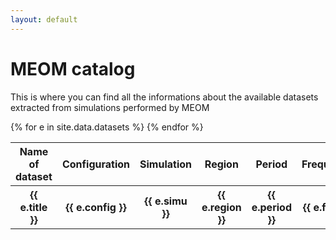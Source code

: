 ```yaml
---
layout: default
---
```


# MEOM catalog

This is where you can find all the informations about the available datasets extracted from simulations performed by MEOM

<table>
  <thead>
      <tr>
          <th> Name of dataset</th>
          <th> Configuration</th>
          <th> Simulation</th>
          <th> Region</th>
          <th> Period</th>
          <th> Frequency</th>
          <th> Variables</th>
          <th> Size</th>
          <th> Opendap link</th>
          <th> Cal path</th>
          <th> GRICAD path</th>
          <th> Adastra path</th>
      </tr>  
  </thead>
  <tbody>
  {% for e in site.data.datasets %}
      <tr>
          <th>{{ e.title }}</th>
          <th>{{ e.config }}</th>
          <th>{{ e.simu }}</th>
          <th>{{ e.region }}</th>
          <th>{{ e.period }}</th>
          <th>{{ e.freq }}</th>
          <th>{{ e.vars }}</th>
          <th>{{ e.size }}</th>
          <th>{{ e.opendap }}</th>
          <th>{{ e.cal1 }}</th>
          <th>{{ e.gricad }}</th>
          <th>{{ e.adastra }}</th>
      </tr>
  {% endfor %}
  </tbody>
</table>
